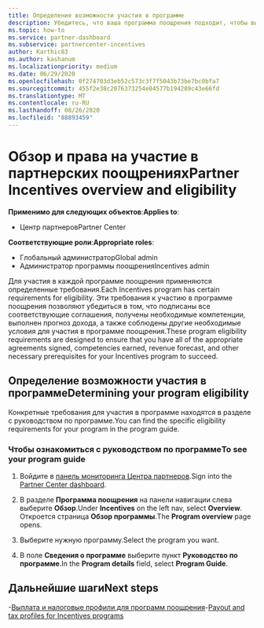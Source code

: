```yaml
---
title: Определение возможности участия в программе
description: Убедитесь, что ваша программа поощрения подходит, чтобы вы могли получить оплату.
ms.topic: how-to
ms.service: partner-dashboard
ms.subservice: partnercenter-incentives
author: Karthic83
ms.author: kashanum
ms.localizationpriority: medium
ms.date: 06/29/2020
ms.openlocfilehash: 0f274703d3eb52c573c3f7f5043b73be7bc0bfa7
ms.sourcegitcommit: 455f2e38c2076373254e04577b194289c43e66fd
ms.translationtype: MT
ms.contentlocale: ru-RU
ms.lasthandoff: 08/26/2020
ms.locfileid: "88893459"
---
```

# <a name="partner-incentives-overview-and-eligibility"></a><span data-ttu-id="66d1f-103">Обзор и права на участие в партнерских поощрениях</span><span class="sxs-lookup"><span data-stu-id="66d1f-103">Partner Incentives overview and eligibility</span></span> 

<span data-ttu-id="66d1f-104">**Применимо для следующих объектов**:</span><span class="sxs-lookup"><span data-stu-id="66d1f-104">**Applies to**:</span></span>

- <span data-ttu-id="66d1f-105">Центр партнеров</span><span class="sxs-lookup"><span data-stu-id="66d1f-105">Partner Center</span></span>

<span data-ttu-id="66d1f-106">**Соответствующие роли**:</span><span class="sxs-lookup"><span data-stu-id="66d1f-106">**Appropriate roles**:</span></span>

- <span data-ttu-id="66d1f-107">Глобальный администратор</span><span class="sxs-lookup"><span data-stu-id="66d1f-107">Global admin</span></span>
- <span data-ttu-id="66d1f-108">Администратор программы поощрения</span><span class="sxs-lookup"><span data-stu-id="66d1f-108">Incentives admin</span></span>

 <span data-ttu-id="66d1f-109">Для участия в каждой программе поощрения применяются определенные требования.</span><span class="sxs-lookup"><span data-stu-id="66d1f-109">Each Incentives program has certain requirements for eligibility.</span></span> <span data-ttu-id="66d1f-110">Эти требования к участию в программе поощрения позволяют убедиться в том, что подписаны все соответствующие соглашения, получены необходимые компетенции, выполнен прогноз дохода, а также соблюдены другие необходимые условия для участия в программе поощрения.</span><span class="sxs-lookup"><span data-stu-id="66d1f-110">These program eligibility requirements are designed to ensure that you have all of the appropriate agreements signed, competencies earned, revenue forecast, and other necessary prerequisites for your Incentives program to succeed.</span></span>

## <a name="determining-your-program-eligibility"></a><span data-ttu-id="66d1f-111">Определение возможности участия в программе</span><span class="sxs-lookup"><span data-stu-id="66d1f-111">Determining your program eligibility</span></span>

<span data-ttu-id="66d1f-112">Конкретные требования для участия в программе находятся в разделе с руководством по программе.</span><span class="sxs-lookup"><span data-stu-id="66d1f-112">You can find the specific eligibility requirements for your program in the program guide.</span></span> 

### <a name="to-see-your-program-guide"></a><span data-ttu-id="66d1f-113">Чтобы ознакомиться с руководством по программе</span><span class="sxs-lookup"><span data-stu-id="66d1f-113">To see your program guide</span></span>

1. <span data-ttu-id="66d1f-114">Войдите в [панель мониторинга Центра партнеров](https://partner.microsoft.com/dashboard/).</span><span class="sxs-lookup"><span data-stu-id="66d1f-114">Sign into the [Partner Center dashboard](https://partner.microsoft.com/dashboard/).</span></span>

2. <span data-ttu-id="66d1f-115">В разделе **Программа поощрения** на панели навигации слева выберите **Обзор**.</span><span class="sxs-lookup"><span data-stu-id="66d1f-115">Under **Incentives** on the left nav, select **Overview**.</span></span> <span data-ttu-id="66d1f-116">Откроется страница **Обзор программы**.</span><span class="sxs-lookup"><span data-stu-id="66d1f-116">The **Program overview** page opens.</span></span>

3. <span data-ttu-id="66d1f-117">Выберите нужную программу.</span><span class="sxs-lookup"><span data-stu-id="66d1f-117">Select the program you want.</span></span>

4. <span data-ttu-id="66d1f-118">В поле **Сведения о программе** выберите пункт **Руководство по программе**.</span><span class="sxs-lookup"><span data-stu-id="66d1f-118">In the **Program details** field, select **Program Guide**.</span></span>

## <a name="next-steps"></a><span data-ttu-id="66d1f-119">Дальнейшие шаги</span><span class="sxs-lookup"><span data-stu-id="66d1f-119">Next steps</span></span>

<span data-ttu-id="66d1f-120">-[Выплата и налоговые профили для программ поощрения](incentives-create-and-manage-your-payout-and-tax-profiles.md)</span><span class="sxs-lookup"><span data-stu-id="66d1f-120">-[Payout and tax profiles for Incentives programs](incentives-create-and-manage-your-payout-and-tax-profiles.md)</span></span>